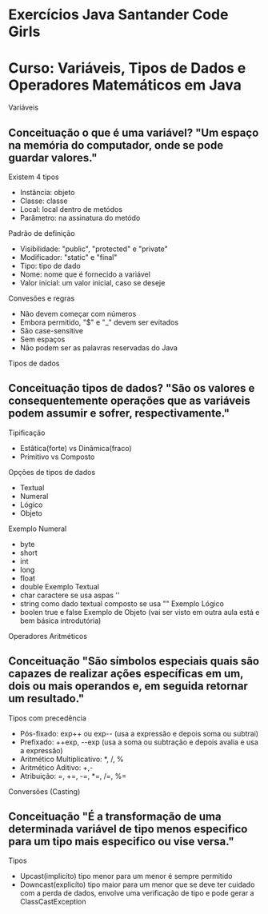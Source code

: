 # Exercícios Java Santander Code Girls
# Curso:  Variáveis, Tipos de Dados e Operadores Matemáticos em Java

Variáveis
## Conceituação o que é uma variável? "Um espaço na memória do computador, onde se pode guardar valores."

Existem 4 tipos
- Instância: objeto
- Classe: classe
- Local: local dentro de metódos
- Parâmetro: na assinatura do metódo
  
Padrão de definição
- Visibilidade: "public", "protected" e "private"
- Modificador: "static" e "final"
- Tipo: tipo de dado
- Nome: nome que é fornecido a variável
- Valor inicial: um valor inicial, caso se deseje

Convesões e regras
- Não devem começar com números
- Embora permitido, "$" e "_" devem ser evitados
- São case-sensitive
- Sem espaços
- Não podem ser as palavras reservadas do Java

Tipos de dados
## Conceituação tipos de dados? "São os valores e consequentemente operações que as variáveis podem assumir e sofrer, respectivamente."

Tipificação
- Estâtica(forte) vs Dinâmica(fraco)
- Primitivo vs Composto

Opções de tipos de dados
- Textual
- Numeral
- Lógico
- Objeto

Exemplo Numeral
- byte
- short
- int
- long
- float
- double
Exemplo Textual
- char caractere se usa aspas ''
- string como dado textual composto se usa ""
Exemplo Lógico
- boolen true e false
Exemplo de Objeto (vai ser visto em outra aula está e bem básica introdutória)

Operadores Aritméticos
## Conceituação "São símbolos especiais quais são capazes de realizar ações específicas em um, dois ou mais operandos e, em seguida retornar um resultado."

Tipos com precedência
- Pós-fixado: exp++ ou exp-- (usa a expressão e depois soma ou subtrai)
- Prefixado: ++exp, --exp (usa a soma ou subtração e depois avalia e usa a expressão)
- Aritmético Multiplicativo: *, /, %
- Aritmético Aditivo: +,-
- Atribuição: =, +=, -=, *=, /=, %=

Conversões (Casting)
## Conceituação "É a transformação de uma determinada variável de tipo menos especifico para um tipo mais especifico ou vise versa."

Tipos
- Upcast(implicíto) tipo menor para um menor é sempre permitido
- Downcast(explicíto) tipo maior para um menor que se deve ter cuidado com a perda de dados, envolve uma verificação de tipo e pode gerar a ClassCastException





  


  

